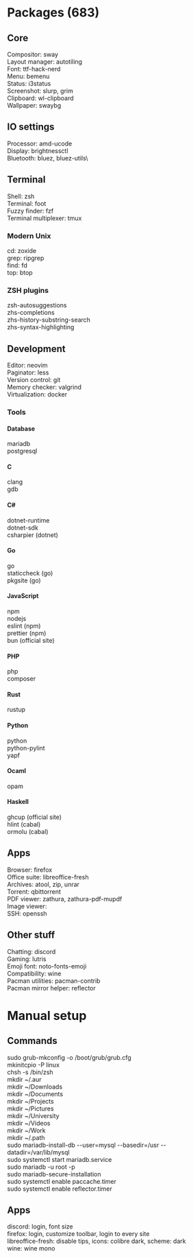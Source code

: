 # Packages (683)
## Core
Compositor: sway\
Layout manager: autotiling\
Font: ttf-hack-nerd\
Menu: bemenu\
Status: i3status\
Screenshot: slurp, grim\
Clipboard: wl-clipboard\
Wallpaper: swaybg
## IO settings
Processor: amd-ucode\
Display: brightnessctl\
Bluetooth: bluez, bluez-utils\
## Terminal
Shell: zsh\
Terminal: foot\
Fuzzy finder: fzf\
Terminal multiplexer: tmux
### Modern Unix
cd: zoxide\
grep: ripgrep\
find: fd\
top: btop
### ZSH plugins
zsh-autosuggestions\
zhs-completions\
zhs-history-substring-search\
zhs-syntax-highlighting
## Development
Editor: neovim\
Paginator: less\
Version control: git\
Memory checker: valgrind\
Virtualization: docker
### Tools
#### Database
mariadb\
postgresql
#### C
clang\
gdb
#### C#
dotnet-runtime\
dotnet-sdk\
csharpier (dotnet)
#### Go
go\
staticcheck (go)\
pkgsite (go)
#### JavaScript
npm\
nodejs\
eslint (npm)\
prettier (npm)\
bun (official site)
#### PHP
php\
composer
#### Rust
rustup
#### Python
python\
python-pylint\
yapf
#### Ocaml
opam
#### Haskell
ghcup (official site)\
hlint (cabal)\
ormolu (cabal)
## Apps
Browser: firefox\
Office suite: libreoffice-fresh\
Archives: atool, zip, unrar\
Torrent: qbittorrent\
PDF viewer: zathura, zathura-pdf-mupdf\
Image viewer: \
SSH: openssh
## Other stuff
Chatting: discord\
Gaming: lutris\
Emoji font: noto-fonts-emoji\
Compatibility: wine\
Pacman utilities: pacman-contrib\
Pacman mirror helper: reflector
# Manual setup  
## Commands
sudo grub-mkconfig -o /boot/grub/grub.cfg\
mkinitcpio -P linux\
chsh -s /bin/zsh\
mkdir ~/.aur\
mkdir ~/Downloads\
mkdir ~/Documents\
mkdir ~/Projects\
mkdir ~/Pictures\
mkdir ~/University\
mkdir ~/Videos\
mkdir ~/Work\
mkdir ~/.path\
sudo mariadb-install-db --user=mysql --basedir=/usr --datadir=/var/lib/mysql\
sudo systemctl start mariadb.service\
sudo mariadb -u root -p\
sudo mariadb-secure-installation\
sudo systemctl enable paccache.timer\
sudo systemctl enable reflector.timer
## Apps
discord: login, font size\
firefox: login, customize toolbar, login to every site\
libreoffice-fresh: disable tips, icons: colibre dark, scheme: dark\
wine: wine mono

